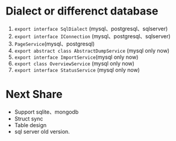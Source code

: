 # Dialect or differenct database

1. `export interface SqlDialect` (mysql、postgresql、sqlserver)
2. `export interface IConnection` (mysql、postgresql、sqlserver)
3. `PageService`(mysql、postgresql)
4. `export abstract class AbstractDumpService` (mysql only now)
5. `export interface ImportService`(mysql only now)
6. `export class OverviewService` (mysql only now)
7. `export interface StatusService` (mysql only now)


# Next Share

- Support sqlite、mongodb
- Struct sync
- Table design
- sql server old version.
